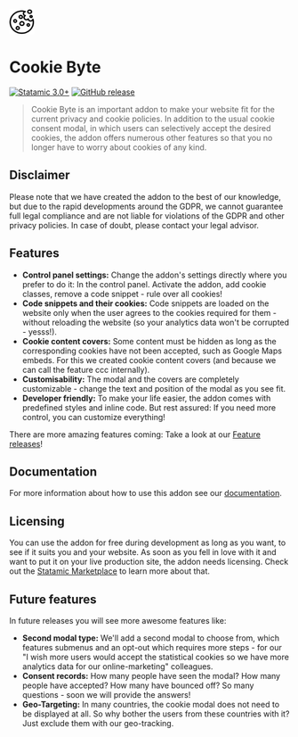 <img src="https://raw.githubusercontent.com/ddm-studio/cookie-byte/main/resources/svg/cookie-byte.svg" width="45px" height="45px">

# Cookie Byte

[![Statamic 3.0+](https://img.shields.io/badge/Statamic-3.0%2B-FF269E)](https://statamic.com/)
[![GitHub release](https://img.shields.io/github/release/ddm-studio/cookie-byte.svg)](https://gitHub.com/ddm-studio/cookie-byte/releases/)

> Cookie Byte is an important addon to make your website fit for the current privacy and cookie policies. In addition to the usual cookie consent modal, in which users can selectively accept the desired cookies, the addon offers numerous other features so that you no longer have to worry about cookies of any kind.

## Disclaimer

Please note that we have created the addon to the best of our knowledge, but due to the rapid developments around the GDPR, we cannot guarantee full legal compliance and are not liable for violations of the GDPR and other privacy policies. In case of doubt, please contact your legal advisor.

## Features

* **Control panel settings:** Change the addon's settings directly where you prefer to do it: In the control panel. Activate the addon, add cookie classes, remove a code snippet - rule over all cookies!
* **Code snippets and their cookies:** Code snippets are loaded on the website only when the user agrees to the cookies required for them - without reloading the website (so your analytics data won't be corrupted - yesss!).
* **Cookie content covers:** Some content must be hidden as long as the corresponding cookies have not been accepted, such as Google Maps embeds. For this we created cookie content covers (and because we can call the feature ccc internally).
* **Customisability:** The modal and the covers are completely customizable -
  change the text and position of the modal as you see fit.
* **Developer friendly:** To make your life easier, the addon comes with predefined styles and inline code. But rest assured: If you need more control, you can customize everything!

There are more amazing features coming: Take a look at our [Feature releases](README.md#future-features)!

## Documentation

For more information about how to use this addon see our
[documentation](DOCUMENTATION.md).

## Licensing

You can use the addon for free during development as long as you want, to see if
it suits you and your website. As soon as you fell in love with it and want to
put it on your live production site, the addon needs licensing. Check out the
[Statamic Marketplace](https://statamic.com/addons/statamic/seo-pro) to learn
more about that.

## Future features

In future releases you will see more awesome features like:

* **Second modal type:** We'll add a second modal to choose from,
  which features submenus and an opt-out which requires more steps - for our "I wish more users would accept the statistical cookies so we have more analytics data for our online-marketing" colleagues.
* **Consent records:** How many people have seen the modal? How many people have
  accepted? How many have bounced off? So many questions - soon we will provide the answers!
* **Geo-Targeting:** In many countries, the cookie modal does not need to be displayed at all. So why bother the users from these countries with it? Just exclude them with our geo-tracking.